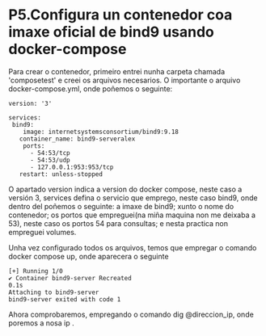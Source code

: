 # P5.Configura un contenedor coa imaxe oficial de bind9 usando docker-compose

Para crear o contenedor, primeiro entrei nunha carpeta chamada 'composetest' e creei os arquivos necesarios. O importante o arquivo docker-compose.yml, onde poñemos o seguinte:

    version: '3'
  
    services:
     bind9:
        image: internetsystemsconsortium/bind9:9.18
       container_name: bind9-serveralex
        ports:
          - 54:53/tcp
          - 54:53/udp
          - 127.0.0.1:953:953/tcp
       restart: unless-stopped


O apartado version indica a version do docker compose, neste caso a versión 3, services defina o servicio que emprego, neste caso bind9, onde dentro del poñemos o seguinte: a imaxe de bind9; xunto o nome do contenedor; os portos que empreguei(na miña maquina non me deixaba a 53), neste caso os portos 54 para consultas; e nesta practica non empreguei volumes.  

Unha vez configurado todos os arquivos, temos que empregar o comando docker compose up, onde aparecera o seguinte

    [+] Running 1/0
    ✔ Container bind9-server Recreated                                                                     0.1s 
    Attaching to bind9-server
    bind9-server exited with code 1


Ahora comprobaremos, empregando o comando dig @direccion_ip, onde poremos a nosa ip .
